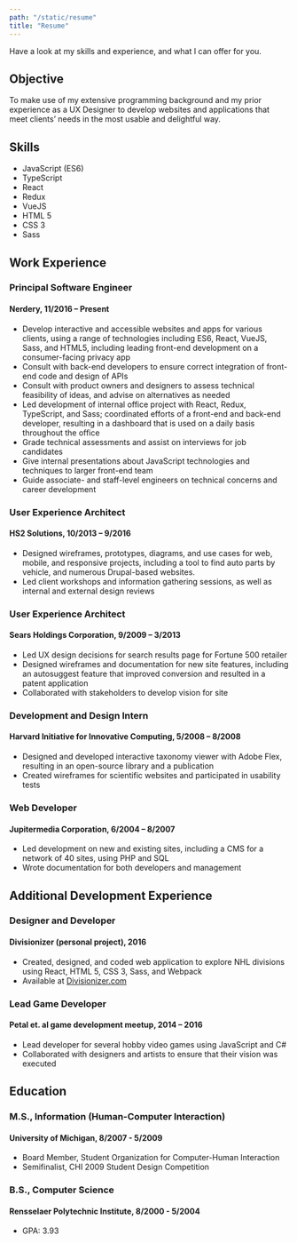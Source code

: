 ```yaml
---
path: "/static/resume"
title: "Resume"
---
```


Have a look at my skills and experience, and what I can offer for you.

## Objective
To make use of my extensive programming background and my prior experience as a UX Designer to develop websites and applications that meet clients’ needs in the most usable and delightful way.

## Skills

- JavaScript (ES6)
- TypeScript
- React
- Redux
- VueJS
- HTML 5
- CSS 3
- Sass

## Work Experience
### Principal Software Engineer

#### Nerdery, 11/2016 – Present

- Develop interactive and accessible websites and apps for various clients, using a range of technologies including ES6, React, VueJS, Sass, and HTML5, including leading front-end development on a consumer-facing privacy app
- Consult with back-end developers to ensure correct integration of front-end code and design of APIs
- Consult with product owners and designers to assess technical feasibility of ideas, and advise on alternatives as needed
- Led development of internal office project with React, Redux, TypeScript, and Sass; coordinated efforts of a front-end and back-end developer, resulting in a dashboard that is used on a daily basis throughout the office
- Grade technical assessments and assist on interviews for job candidates
- Give internal presentations about JavaScript technologies and techniques to larger front-end team
- Guide associate- and staff-level engineers on technical concerns and career development


### User Experience Architect
#### HS2 Solutions, 10/2013 – 9/2016

- Designed wireframes, prototypes, diagrams, and use cases for web, mobile, and responsive projects, including a tool to find auto parts by vehicle, and numerous Drupal-based websites.
- Led client workshops and information gathering sessions, as well as internal and external design reviews

### User Experience Architect
#### Sears Holdings Corporation, 9/2009 – 3/2013

- Led UX design decisions for search results page for Fortune 500 retailer
- Designed wireframes and documentation for new site features, including an autosuggest feature that improved conversion and resulted in a patent application
- Collaborated with stakeholders to develop vision for site

### Development and Design Intern
#### Harvard Initiative for Innovative Computing, 5/2008 – 8/2008

- Designed and developed interactive taxonomy viewer with Adobe Flex, resulting in an open-source library and a publication
- Created wireframes for scientific websites and participated in usability tests

### Web Developer
#### Jupitermedia Corporation, 6/2004 – 8/2007

- Led development on new and existing sites, including a CMS for a network of 40 sites, using PHP and SQL
- Wrote documentation for both developers and management

## Additional Development Experience
### Designer and Developer
#### Divisionizer (personal project), 2016

- Created, designed, and coded web application to explore NHL divisions using React, HTML 5, CSS 3, Sass, and Webpack
- Available at [Divisionizer.com](http://divisionizer.com)

### Lead Game Developer
#### Petal et. al game development meetup, 2014 – 2016
- Lead developer for several hobby video games using JavaScript and C#
- Collaborated with designers and artists to ensure that their vision was executed

## Education
### M.S., Information (Human-Computer Interaction)
#### University of Michigan, 8/2007 - 5/2009
- Board Member, Student Organization for Computer-Human Interaction
- Semifinalist, CHI 2009 Student Design Competition

### B.S., Computer Science
#### Rensselaer Polytechnic Institute, 8/2000 - 5/2004
- GPA: 3.93

